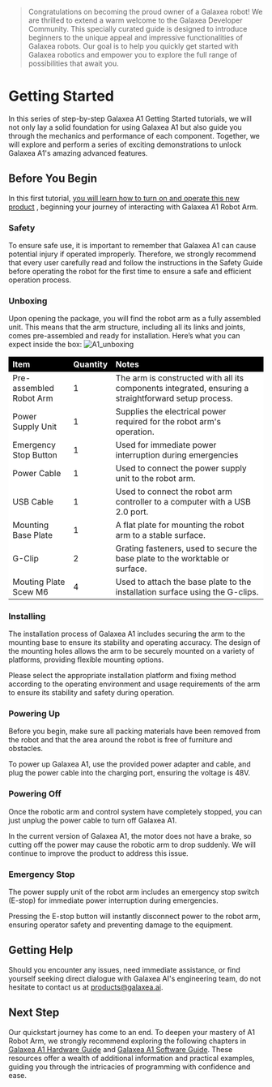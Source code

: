 > Congratulations on becoming the proud owner of a Galaxea robot! We are thrilled to extend a warm welcome to the Galaxea Developer Community. This specially curated guide is designed to introduce beginners to the unique appeal and impressive functionalities of Galaxea robots. Our goal is to help you quickly get started with Galaxea robotics and empower you to explore the full range of possibilities that await you.
# Getting Started
In this series of step-by-step Galaxea A1 Getting Started tutorials, we will not only lay a solid foundation for using Galaxea A1 but also guide you through the mechanics and performance of each component. Together, we will explore and perform a series of exciting demonstrations to unlock Galaxea A1's amazing advanced features.

## Before You Begin
In this first tutorial, <u>you will learn how to turn on and operate this new product</u> , beginning your journey of interacting with Galaxea A1 Robot Arm.

### Safety
To ensure safe use, it is important to remember that Galaxea A1 can cause potential injury if operated improperly. Therefore, we strongly recommend that every user carefully read and follow the instructions in the Safety Guide before operating the robot for the first time to ensure a safe and efficient operation process.

### Unboxing
Upon opening the package, you will find the robot arm as a fully assembled unit. This means that the arm structure, including all its links and joints, comes pre-assembled and ready for installation. Here’s what you can expect inside the box:
![A1_unboxing](assets/A1_unboxing.png)

<table style="width: 100%; border-collapse: collapse;text-align: left;">
    <thead>
        <tr style="background-color: black; color: white;">
        </tr>
        <tr style="background-color: black; color: white;">
            <th style="width: 25%;">Item</th>
            <th style="width: 5%;">Quantity</th>
            <th style="width: 70%;">Notes</th>
        </tr>
    </thead>
    <tbody>
        <tr style="background-color: white;">
            <td>Pre-assembled Robot Arm</td>
            <td>1</td>
            <td>The arm is constructed with all its components integrated, ensuring a straightforward setup process.</td>
        </tr>
        <tr style="background-color: white;">
            <td>Power Supply Unit </td>
            <td>1</td>
            <td>Supplies the electrical power required for the robot arm's operation.</td>
        </tr>
        <tr style="background-color: white;">
            <td>Emergency Stop Button</td>
            <td>1</td>
            <td>Used for immediate power interruption during emergencies</td>
        </tr>
        <tr style="background-color: white;">
            <td>Power Cable</td>
            <td>1</td>
            <td>Used to connect the power supply unit to the robot arm.</td>
        </tr>
        <tr style="background-color: white;">
            <td>USB Cable</td>
            <td>1</td>
            <td>Used to connect the robot arm controller to a computer with a USB 2.0 port. </td>
        </tr>
        <tr style="background-color: white;">
            <td>Mounting Base Plate</td>
            <td>1</td>
            <td>A flat plate for mounting the robot arm to a stable surface.</td>
        </tr>
        <tr style="background-color: white;">
            <td>G-Clip</td>
            <td>2</td>
            <td>Grating fasteners, used to secure the base plate to the worktable or surface.</td>
        </tr>
        <tr style="background-color: white;">
            <td>Mouting Plate Scew M6</td>
            <td>4</td>
            <td>Used to attach the base plate to the installation surface using the G-clips.</td>
        </tr>
    </tbody>
</table>

### Installing
The installation process of Galaxea A1 includes securing the arm to the mounting base to ensure its stability and operating accuracy. The design of the mounting holes allows the arm to be securely mounted on a variety of platforms, providing flexible mounting options.

Please select the appropriate installation platform and fixing method according to the operating environment and usage requirements of the arm to ensure its stability and safety during operation.

### Powering Up
Before you begin, make sure all packing materials have been removed from the robot and that the area around the robot is free of furniture and obstacles.

To power up Galaxea A1, use the provided power adapter and cable, and plug the power cable into the charging port, ensuring the voltage is 48V.

### Powering Off
Once the robotic arm and control system have completely stopped, you can just unplug the power cable to turn off Galaxea A1.

In the current version of Galaxea A1, the motor does not have a brake, so cutting off the power may cause the robotic arm to drop suddenly. We will continue to improve the product to address this issue.

### Emergency Stop
The power supply unit of the robot arm includes an emergency stop switch (E-stop) for immediate power interruption during emergencies. 

Pressing the E-stop button will instantly disconnect power to the robot arm, ensuring operator safety and preventing damage to the equipment.

## Getting Help
Should you encounter any issues, need immediate assistance, or find yourself seeking direct dialogue with Galaxea AI's engineering team, do not hesitate to contact us at <a href="mailto:products@galaxea.ai">products@galaxea.ai</a>.</p> 


## Next Step
Our quickstart journey has come to an end. To deepen your mastery of A1 Robot Arm, we strongly recommend exploring the following chapters in [Galaxea A1 Hardware Guide](../../Guide/A1/Hardware_Guide.md) and [Galaxea A1 Software Guide](../../Guide/A1/Software_Guide.md). These resources offer a wealth of additional information and practical examples, guiding you through the intricacies of programming with confidence and ease.
